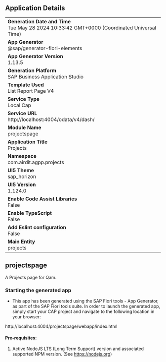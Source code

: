 ## Application Details
|               |
| ------------- |
|**Generation Date and Time**<br>Tue May 28 2024 10:33:42 GMT+0000 (Coordinated Universal Time)|
|**App Generator**<br>@sap/generator-fiori-elements|
|**App Generator Version**<br>1.13.5|
|**Generation Platform**<br>SAP Business Application Studio|
|**Template Used**<br>List Report Page V4|
|**Service Type**<br>Local Cap|
|**Service URL**<br>http://localhost:4004/odata/v4/dash/
|**Module Name**<br>projectspage|
|**Application Title**<br>Projects|
|**Namespace**<br>com.airdit.agpp.projects|
|**UI5 Theme**<br>sap_horizon|
|**UI5 Version**<br>1.124.0|
|**Enable Code Assist Libraries**<br>False|
|**Enable TypeScript**<br>False|
|**Add Eslint configuration**<br>False|
|**Main Entity**<br>projects|

## projectspage

A Projects page for Qam.

### Starting the generated app

-   This app has been generated using the SAP Fiori tools - App Generator, as part of the SAP Fiori tools suite.  In order to launch the generated app, simply start your CAP project and navigate to the following location in your browser:

http://localhost:4004/projectspage/webapp/index.html

#### Pre-requisites:

1. Active NodeJS LTS (Long Term Support) version and associated supported NPM version.  (See https://nodejs.org)


